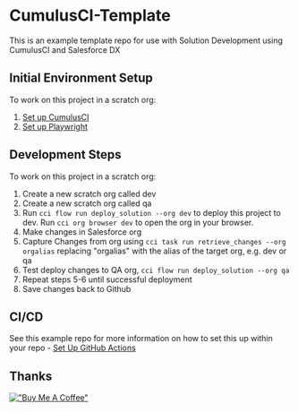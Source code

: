 # CumulusCI-Template

This is an example template repo for use with Solution Development using CumulusCI and Salesforce DX

## Initial Environment Setup

To work on this project in a scratch org:

1. [Set up CumulusCI](https://cumulusci.readthedocs.io/en/latest/tutorial.html)
2. [Set up Playwright](https://cumulusci.readthedocs.io/en/latest/robot-playwright.html)

## Development Steps

To work on this project in a scratch org:

1. Create a new scratch org called dev
2. Create a new scratch org called qa
3. Run `cci flow run deploy_solution --org dev` to deploy this project to dev. Run `cci org browser dev` to open the org in your browser.
4. Make changes in Salesforce org
5. Capture Changes from org using `cci task run retrieve_changes --org orgalias` replacing "orgalias" with the alias of the target org, e.g. dev or qa
6. Test deploy changes to QA org, `cci flow run deploy_solution --org qa`
7. Repeat steps 5-6 until successful deployment
8. Save changes back to Github

## CI/CD

See this example repo for more information on how to set this up within your repo - [Set Up GitHub Actions](https://github.com/muselab-d2x/d2x/tree/main/.github/workflows)

## Thanks

[!["Buy Me A Coffee"](https://www.buymeacoffee.com/assets/img/custom_images/orange_img.png)](https://www.paypal.com/paypalme/geekstewie?country.x=GB&locale.x=en_GB)
